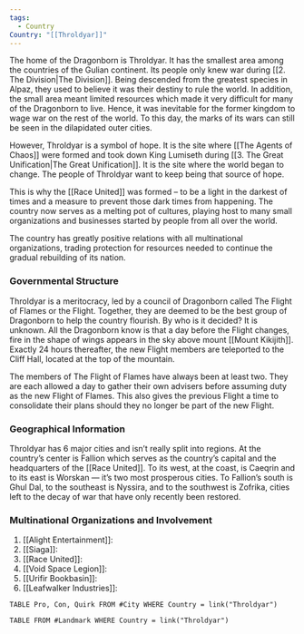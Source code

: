 ```yaml
---
tags:
  - Country
Country: "[[Throldyar]]"
---
```

The home of the Dragonborn is Throldyar. It has the smallest area among the countries of the Gulian continent. Its people only knew war during [[2. The Division|The Division]]. Being descended from the greatest species in Alpaz, they used to believe it was their destiny to rule the world. In addition, the small area meant limited resources which made it very difficult for many of the Dragonborn to live. Hence, it was inevitable for the former kingdom to wage war on the rest of the world. To this day, the marks of its wars can still be seen in the dilapidated outer cities. 

However, Throldyar is a symbol of hope. It is the site where [[The Agents of Chaos]] were formed and took down King Lumiseth during [[3. The Great Unification|The Great Unification]]. It is the site where the world began to change. The people of Throldyar want to keep being that source of hope.

This is why the [[Race United]] was formed – to be a light in the darkest of times and a measure to prevent those dark times from happening. The country now serves as a melting pot of cultures, playing host to many small organizations and businesses started by people from all over the world. 

The country has greatly positive relations with all multinational organizations, trading protection for resources needed to continue the gradual rebuilding of its nation.

### Governmental Structure

Throldyar is a meritocracy, led by a council of Dragonborn called The Flight of Flames or the Flight. Together, they are deemed to be the best group of Dragonborn to help the country flourish. By who is it decided? It is unknown. All the Dragonborn know is that a day before the Flight changes, fire in the shape of wings appears in the sky above mount [[Mount Kikijith]]. Exactly 24 hours thereafter, the new Flight members are teleported to the Cliff Hall, located at the top of the mountain. 

The members of The Flight of Flames have always been at least two. They are each allowed a day to gather their own advisers before assuming duty as the new Flight of Flames. This also gives the previous Flight a time to consolidate their plans should they no longer be part of the new Flight. 

### Geographical Information

Throldyar has 6 major cities and isn’t really split into regions. At the country’s center is Fallion which serves as the country’s capital and the headquarters of the [[Race United]]. To its west, at the coast, is Caeqrin and to its east is Worskan — it’s two most prosperous cities. To Fallion’s south is Ghul Dal, to the southeast is Nyssira, and to the southwest is Zofrika, cities left to the decay of war that have only recently been restored. 

### Multinational Organizations and Involvement

1. [[Alight Entertainment]]: 
2. [[Siaga]]: 
3. [[Race United]]: 
4. [[Void Space Legion]]: 
5. [[Urifir Bookbasin]]: 
6. [[Leafwalker Industries]]: 

```dataview
TABLE Pro, Con, Quirk FROM #City WHERE Country = link("Throldyar")

```
```dataview
TABLE FROM #Landmark WHERE Country = link("Throldyar")

```
